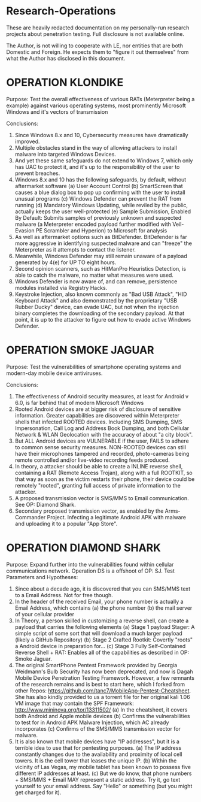 # Research-Operations
These are heavily redacted documentation on my personally-run research projects about penetration testing. Full disclosure is not available online. 

The Author, is not willing to cooperate with LE, nor entities that are both Domestic and Foreign. He expects them to "figure it out themselves" from what the Author has disclosed in this document. 

# OPERATION KLONDIKE

Purpose: Test the overall effectiveness of various RATs (Meterpreter being a example) against various operating systems, most prominently Microsoft Windows and it's vectors of transmission

Conclusions:
1. Since Windows 8.x and 10, Cybersecurity measures have dramatically improved.
2. Multiple obstacles stand in the way of allowing attackers to install malware into targeted Windows Devices.
3. And yet these same safeguards do not extend to Windows 7, which only has UAC to protect it, and it's up to the responsibility of the user to prevent breaches.
4. Windows 8.x and 10 has the following safeguards, by default, without aftermarket software
  (a) User Account Control
  (b) SmartScreen that causes a blue dialog box to pop up confirming with the user to install unusual programs
  (c) Windows Defender can prevent the RAT from running
  (d) Mandatory Windows Updating, while reviled by the public, actually keeps the user well-protected
  (e) Sample Submission, Enabled By Default: Submits samples of previously unknown and suspected malware (a Meterpreter encoded payload further modified with Veil-Evasion PE Scrambler and Hyperion) to Microsoft for analysis
5. As well as aftermarket options such as BitDefender. BitDefender is far more aggressive in identifying suspected malware and can "freeze" the Meterpreter as it attempts to contact the listener.
6. Meanwhile, Windows Defender may still remain unaware of a payload generated by 4(e) for UP TO eight hours.
7. Second opinion scanners, such as HitManPro Heuristics Detection, is able to catch the malware, no matter what measures were used.
8. Windows Defender is now aware of, and can remove, persistence modules installed via Registry Hacks.
9. Keystroke Injection, also known commonly as "Bad USB Attack", "HID Keyboard Attack" and also demonstrated by the proprietary "USB Rubber Ducky" device, can evade UAC, but not when the injection binary completes the downloading of the secondary payload. At that point, it is up to the attacker to figure out how to evade active Windows Defender. 

# OPERATION SMOKE JAGUAR

Purpose: Test the vulnerabilities of smartphone operating systems and modern-day mobile device antiviruses.

Conclusions:
1. The effectiveness of Android security measures, at least for Android v 6.0, is far behind that of modern Microsoft Windows
2. Rooted Android devices are at bigger risk of disclosure of sensitive information. Greater capabilities are discovered within Meterpreter shells that infected ROOTED devices. Including SMS Dumping, SMS Impersonation, Call Log and Address Book Dumping, and both Cellular Network & WLAN Geolocation with the accuracy of about "a city block".
3. But ALL Android devices are VULNERABLE if the user, FAILS to adhere to common sense security measures. NON-ROOTED devices can still have their microphones tampered and recorded, photo-cameras being remote controlled and/or live-video recording feeds produced.
4. In theory, a attacker should be able to create a INLINE reverse shell, containing a RAT (Remote Access Trojan), along with a full ROOTKIT, so that way as soon as the victim restarts their phone, their device could be remotely "rooted", granting full access of private information to the attacker.
5. A proposed transmission vector is SMS/MMS to Email communication. See OP: Diamond Shark.
6. Secondary proposed transmission vector, as enabled by the Arms-Commander Project. Infecting a legitimate Android APK with malware and uploading it to a popular "App Store".

# OPERATION DIAMOND SHARK

Purpose: Expand further into the vulnerabilities found within cellular communications network. Operation DS is a offshoot of OP: SJ.
Test Parameters and Hypotheses:
1. Since about a decade ago, it is discovered that you can SMS/MMS text to a Email Address. Not for free though.
2. In the header of the received Email, your phone number is actually a Email Address, which contains (a) the phone number (b) the mail server of your cellular provider
3. In Theory, a person skilled in customizing a reverse shell, can create a payload that carries the following elements
  (a) Stage 1 payload Stager: A simple script of some sort that will download a much larger payload (likely a GitHub Repository)
  (b) Stage 2 Crafted Rootkit: Covertly "roots" a Android device in preparation for...
  (c) Stage 3 Fully Self-Contained Reverse Shell + RAT: Enables all of the capabilities as described in OP: Smoke Jaguar.
4. The original SmartPhone Pentest Framework provided by Georgia Weidmann's Bulb Security has now been deprecated, and now is Dagah Mobile Device Penetration Testing Framework. However, a few remnants of the research remains and is best to start here, which I forked from other Repos: https://github.com/tanc7/MobileApp-Pentest-Cheatsheet. She has also kindly provided to us a torrent file for her original kali 1.06 VM image that may contain the SPF Framework: http://www.mininova.org/tor/13311502/
  (a) In the cheatsheet, it covers both Android and Apple mobile devices
  (b) Confirms the vulnerabilities to test for in Android APK Malware Injection, which AC already incorporates
  (c) Confirms of the SMS/MMS transmission vector for malware. 
5. It is also known that mobile devices have "IP addresses", but it is a terrible idea to use that for pentesting purposes.
  (a) The IP address constantly changes due to the availability and proximity of local cell towers. It is the cell tower that leases the unique IP.
  (b) Within the vicinity of Las Vegas, my mobile tablet has been known to possess five different IP addresses at least. 
  (c) But we do know, that phone numbers + SMS/MMS + Email MAY represent a static address. Try it, go text yourself to your email address. Say "Hello" or something (but you might get charged for it). 
